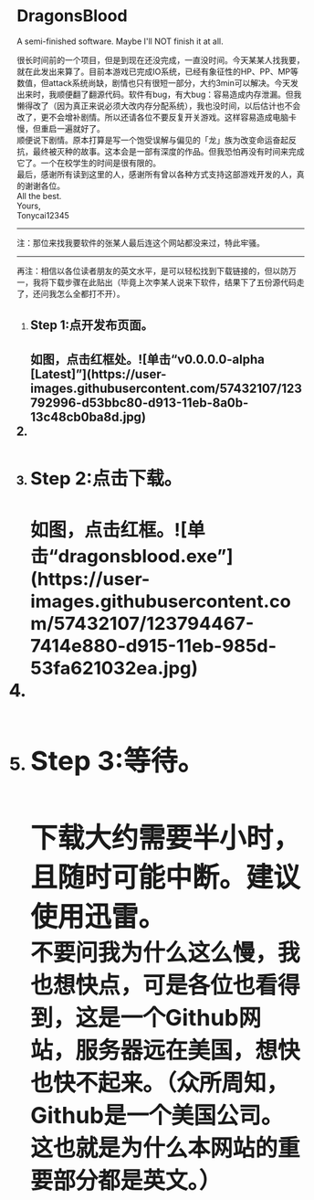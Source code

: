 # DragonsBlood
A semi-finished software. Maybe I'll NOT finish it at all.

很长时间前的一个项目，但是到现在还没完成，一直没时间。今天某某人找我要，就在此发出来算了。目前本游戏已完成IO系统，已经有象征性的HP、PP、MP等数值，但attack系统尚缺，剧情也只有很短一部分，大约3min可以解决。今天发出来时，我顺便翻了翻源代码。软件有bug，有大bug：容易造成内存泄漏。但我懒得改了（因为真正来说必须大改内存分配系统），我也没时间，以后估计也不会改了，更不会增补剧情。所以还请各位不要反复开关游戏。这样容易造成电脑卡慢，但重启一遍就好了。<br/>
顺便说下剧情。原本打算是写一个饱受误解与偏见的「龙」族为改变命运奋起反抗，最终被灭种的故事。这本会是一部有深度的作品。但我恐怕再没有时间来完成它了。一个在校学生的时间是很有限的。<br/>
最后，感谢所有读到这里的人，感谢所有曾以各种方式支持这部游戏开发的人，真的谢谢各位。<br/>
All the best.<br/>
Yours,<br/>
Tonycai12345

<hr/>
注：那位来找我要软件的张某人最后连这个网站都没来过，特此牢骚。

<hr/>
再注：相信以各位读者朋友的英文水平，是可以轻松找到下载链接的，但以防万一，我将下载步骤在此贴出（毕竟上次李某人说来下软件，结果下了五份源代码走了，还问我怎么全都打不开）。<br/>
<ol>
  <li>
    <h2>Step 1:点开发布页面。<h2/>
    如图，点击红框处。![单击“v0.0.0.0-alpha &#91;Latest&#93;”](https://user-images.githubusercontent.com/57432107/123792996-d53bbc80-d913-11eb-8a0b-13c48cb0ba8d.jpg)
  <li/>
  <li>
    <h2>Step 2:点击下载。<h2/>
    如图，点击红框。![单击“dragonsblood.exe”](https://user-images.githubusercontent.com/57432107/123794467-7414e880-d915-11eb-985d-53fa621032ea.jpg)
  <li/>
  <li>
    <h2>Step 3:等待。<h2/>
    下载大约需要半小时，且随时可能中断。建议使用迅雷。<br/>
    <small>不要问我为什么这么慢，我也想快点，可是各位也看得到，这是一个Github网站，服务器远在美国，想快也快不起来。（众所周知，Github是一个美国公司。这也就是为什么本网站的重要部分都是英文。）<small/>
